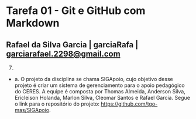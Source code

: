 # Tarefa 01 - Git e GitHub com Markdown

## Rafael da Silva Garcia | garciaRafa | garciarafael.2298@gmail.com

7.
* a. O projeto da disciplina se chama SIGApoio, cujo objetivo desse projeto é criar um sistema de gerenciamento para o apoio pedagógico do CERES. A equipe é composta por Thomas Almeida, Anderson Silva, Ericleison Holanda, Marlon Silva, Cleomar Santos e Rafael Garcia. Segue o link para o repositório do projeto: https://github.com/tgo-mas/SIGApoio.